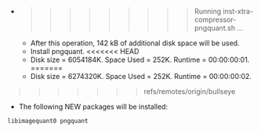 * >>>>>>>>> Running inst-xtra-compressor-pngquant.sh ...
  * After this operation, 142 kB of additional disk space will be used.
  * Install pngquant.
<<<<<<< HEAD
  * Disk size = 6054184K. Space Used = 252K. Runtime = 00:00:00:01.
=======
  * Disk size = 6274320K. Space Used = 252K. Runtime = 00:00:00:02.
>>>>>>> refs/remotes/origin/bullseye
  * The following NEW packages will be installed:
  ```bash
libimagequant0 pngquant
  ```
